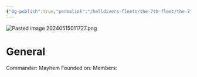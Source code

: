 ```yaml
---
{"dg-publish":true,"permalink":"/helldivers-fleets/the-7th-fleet/the-7th-fleet/","noteIcon":"","created":"2024-05-15T01:17:20.984+02:00","updated":"2024-05-20T03:04:31.624+02:00"}
---
```



![Pasted image 20240515011727.png](/img/user/z%20Images/Pasted%20image%2020240515011727.png)
# General
Commander: Mayhem
Founded on:
Members: 

